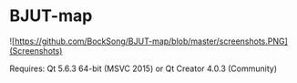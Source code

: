 # BJUT-map

![https://github.com/BockSong/BJUT-map/blob/master/screenshots.PNG](Screenshots)

Requires: Qt 5.6.3 64-bit (MSVC 2015) or Qt Creator 4.0.3 (Community)
